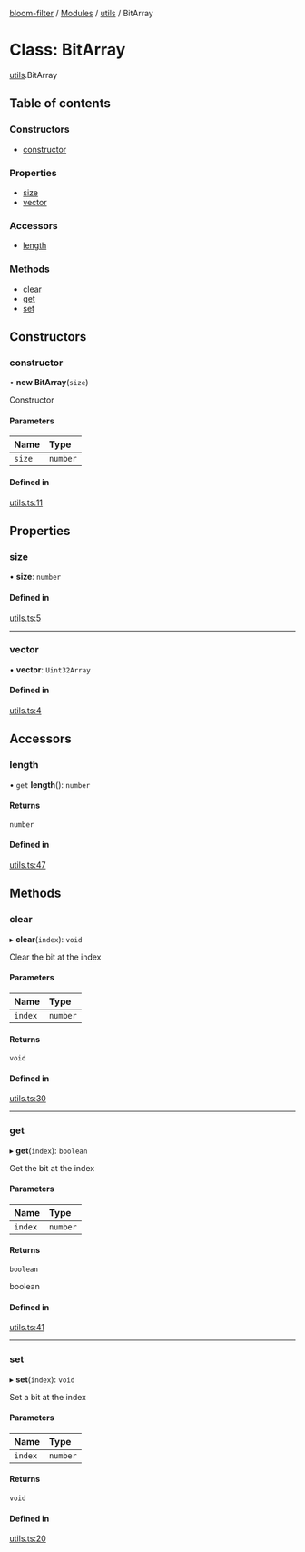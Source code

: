 [bloom-filter](../README.md) / [Modules](../modules.md) / [utils](../modules/utils.md) / BitArray

# Class: BitArray

[utils](../modules/utils.md).BitArray

## Table of contents

### Constructors

- [constructor](utils.BitArray.md#constructor)

### Properties

- [size](utils.BitArray.md#size)
- [vector](utils.BitArray.md#vector)

### Accessors

- [length](utils.BitArray.md#length)

### Methods

- [clear](utils.BitArray.md#clear)
- [get](utils.BitArray.md#get)
- [set](utils.BitArray.md#set)

## Constructors

### constructor

• **new BitArray**(`size`)

Constructor

#### Parameters

| Name | Type |
| :------ | :------ |
| `size` | `number` |

#### Defined in

[utils.ts:11](https://github.com/rymnc/bloom-filter-ts/blob/cc38a72/lib/utils.ts#L11)

## Properties

### size

• **size**: `number`

#### Defined in

[utils.ts:5](https://github.com/rymnc/bloom-filter-ts/blob/cc38a72/lib/utils.ts#L5)

___

### vector

• **vector**: `Uint32Array`

#### Defined in

[utils.ts:4](https://github.com/rymnc/bloom-filter-ts/blob/cc38a72/lib/utils.ts#L4)

## Accessors

### length

• `get` **length**(): `number`

#### Returns

`number`

#### Defined in

[utils.ts:47](https://github.com/rymnc/bloom-filter-ts/blob/cc38a72/lib/utils.ts#L47)

## Methods

### clear

▸ **clear**(`index`): `void`

Clear the bit at the index

#### Parameters

| Name | Type |
| :------ | :------ |
| `index` | `number` |

#### Returns

`void`

#### Defined in

[utils.ts:30](https://github.com/rymnc/bloom-filter-ts/blob/cc38a72/lib/utils.ts#L30)

___

### get

▸ **get**(`index`): `boolean`

Get the bit at the index

#### Parameters

| Name | Type |
| :------ | :------ |
| `index` | `number` |

#### Returns

`boolean`

boolean

#### Defined in

[utils.ts:41](https://github.com/rymnc/bloom-filter-ts/blob/cc38a72/lib/utils.ts#L41)

___

### set

▸ **set**(`index`): `void`

Set a bit at the index

#### Parameters

| Name | Type |
| :------ | :------ |
| `index` | `number` |

#### Returns

`void`

#### Defined in

[utils.ts:20](https://github.com/rymnc/bloom-filter-ts/blob/cc38a72/lib/utils.ts#L20)
